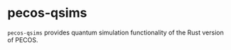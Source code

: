 # pecos-qsims

`pecos-qsims` provides quantum simulation functionality of the Rust version of PECOS.

